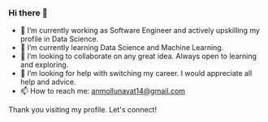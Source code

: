 ### Hi there 👋

<!--
**alunavat/alunavat** is a ✨ _special_ ✨ repository because its `README.md` (this file) appears on your GitHub profile.

Here are some ideas to get you started:
- 😄 Pronouns: ...
- ⚡ Fun fact: ...
-->
- 🔭 I’m currently working as Software Engineer and actively upskilling my profile in Data Science.
- 🌱 I’m currently learning Data Science and Machine Learning.
- 👯 I’m looking to collaborate on any great idea. Always open to learning and exploring.
- 🤔 I’m looking for help with switching my career. I would appreciate all help and advice.
- 📫 How to reach me: anmollunavat14@gmail.com

Thank you visiting my profile. Let's connect!

